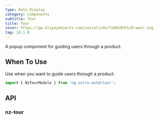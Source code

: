 ```yaml
---
type: Data Display
category: Components
subtitle: Tour
title: Tour
cover: https://gw.alipayobjects.com/zos/alicdn/7z8NJQhFb/Drawer.svg
tag: 18.1.0
---
```


A popup component for guiding users through a product.

## When To Use

Use when you want to guide users through a product.

```ts
import { NzTourModule } from 'ng-zorro-antd/tour';
```

## API

### nz-tour
